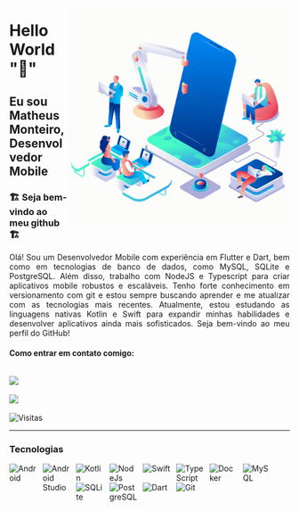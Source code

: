 <img src="./assets/Mobileapp.gif"
 min-width="400px" max-width="400px" width="400px" align="right" alt="App"
/>

# Hello World ":wave:"

## Eu sou Matheus Monteiro, Desenvolvedor Mobile

### :building_construction: Seja bem-vindo ao meu github :building_construction:</br>

<p
align="justify"
> Olá! Sou um Desenvolvedor Mobile com experiência em Flutter e Dart, bem como em tecnologias de banco de dados, como MySQL, SQLite e PostgreSQL. Além disso, trabalho com NodeJS e Typescript para criar aplicativos mobile robustos e escaláveis. Tenho forte conhecimento em versionamento com git e estou sempre buscando aprender e me atualizar com as tecnologias mais recentes. Atualmente, estou estudando as linguagens nativas Kotlin e Swift para expandir minhas habilidades e desenvolver aplicativos ainda mais sofisticados. Seja bem-vindo ao meu perfil do GitHub!
</p>

#### Como entrar em contato comigo:</br>

<div
style="display:flex; flex-direction: column-reverse;">
  <a href="mailto: matheus.stack.20@hotmail.com"
target="blank" alt="Outlook">
  <img src="https://img.shields.io/badge/Microsoft_Outlook-0078D4?style=for-the-badge&logo=microsoft-outlookogoColor=white"
  />
</a>

<a href="https://www.linkedin.com/in/dev-matheus-monteiro/"
target="blank" alt="LinkedIn">
  <img src="https://img.shields.io/badge/-Linkedin-1C1C1C?style=for-the-badge&logo=Linkedin&logoColor=00FFFF&link=https://www.linkedin.com/in/luccasalves/"
  />
</a>
</div>

![Visitas](https://komarev.com/ghpvc/?username=m7bug&color=orange&style=for-the-badge)

<hr
/>

### Tecnologias

<img src="https://cdn.jsdelivr.net/gh/devicons/devicon/icons/android/android-original-wordmark.svg" min-width="50px" max-width="90px" width="50px" align="left" alt="Android" style="margin-right: 10px"
/>

<img src="https://cdn.jsdelivr.net/gh/devicons/devicon/icons/androidstudio/androidstudio-original.svg"
min-width="50px" max-width="90px" width="50px" align="left" alt="Android Studio" style="margin-right: 10px"
/>

<img src="https://cdn.jsdelivr.net/gh/devicons/devicon/icons/kotlin/kotlin-original.svg"
min-width="50px" max-width="90px" width="50px" align="left" alt="Kotlin" style="margin-right: 10px"
/>

<img src="https://cdn.jsdelivr.net/gh/devicons/devicon/icons/nodejs/nodejs-original.svg"
min-width="50px" max-width="90px" width="50px" align="left" alt="NodeJs" style="margin-right: 10px"
/>

<img src="https://cdn.jsdelivr.net/gh/devicons/devicon/icons/swift/swift-original.svg"
min-width="50px" max-width="90px" width="50px" align="left" alt="Swift" style="margin-right: 10px"
/>

<img src="https://cdn.jsdelivr.net/gh/devicons/devicon/icons/typescript/typescript-original.svg"
min-width="50px" max-width="90px" width="50px" align="left" alt="TypeScript" style="margin-right: 10px"
/>

<img src="https://cdn.jsdelivr.net/gh/devicons/devicon/icons/docker/docker-original-wordmark.svg"
min-width="50px" max-width="90px" width="50px" align="left" alt="Docker" style="margin-right: 10px"
/>

<img src="https://cdn.jsdelivr.net/gh/devicons/devicon/icons/mysql/mysql-original-wordmark.svg"
min-width="50px" max-width="90px" width="50px" align="left" alt="MySQL" style="margin-right: 10px"
/>

<img src="https://cdn.jsdelivr.net/gh/devicons/devicon/icons/sqlite/sqlite-original-wordmark.svg"
min-width="50px" max-width="90px" width="50px" align="left" alt="SQLite" style="margin-right: 10px"
/>

<img src="https://cdn.jsdelivr.net/gh/devicons/devicon/icons/postgresql/postgresql-original-wordmark.svg"
min-width="50px" max-width="90px" width="50px" align="left" alt="PostgreSQL" style="margin-right: 10px"
/>

<img src="https://cdn.jsdelivr.net/gh/devicons/devicon/icons/dart/dart-original-wordmark.svg"
min-width="50px" max-width="90px" width="50px" align="left" alt="Dart" style="margin-right: 10px"
/>

<img src="https://cdn.jsdelivr.net/gh/devicons/devicon/icons/git/git-original-wordmark.svg"
min-width="50px" max-width="90px" width="50px" align="left" alt="Git"
/>
